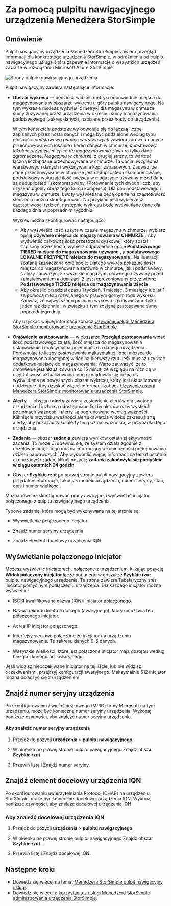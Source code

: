 <properties
   pageTitle="Za pomocą pulpitu nawigacyjnego urządzenia Menedżera StorSimple | Microsoft Azure"
   description="W tym artykule opisano pulpit nawigacyjny urządzenia usługi Menedżera StorSimple i jak go używać do wyświetlania metryki magazynowania i inicjator połączonego i Znajdź numer seryjny i IQN."
   services="storsimple"
   documentationCenter="NA"
   authors="alkohli"
   manager="carmonm"
   editor="" />
<tags
   ms.service="storsimple"
   ms.devlang="NA"
   ms.topic="article"
   ms.tgt_pltfrm="NA"
   ms.workload="TBD"
   ms.date="09/21/2016"
   ms.author="alkohli" />

# <a name="use-the-storsimple-manager-device-dashboard"></a>Za pomocą pulpitu nawigacyjnego urządzenia Menedżera StorSimple

## <a name="overview"></a>Omówienie

Pulpit nawigacyjny urządzenia Menedżera StorSimple zawiera przegląd informacji dla konkretnego urządzenia StorSimple, w odróżnieniu od pulpitu nawigacyjnego usługa, która zapewnia informacje o wszystkich urządzeń zawarte w rozwiązaniu Microsoft Azure StorSimple.

![Strony pulpitu nawigacyjnego urządzenia](./media/storsimple-device-dashboard/StorSimple_DeviceDashbaord1M.png)

Pulpit nawigacyjny zawiera następujące informacje:

- **Obszar wykresu** — będziesz widzieć metryki odpowiednie miejsca do magazynowania w obszarze wykresu u góry pulpitu nawigacyjnego. Na tym wykresie możesz wyświetlić metryki dla magazynu w chmurze sumy zużywanej przez urządzenia w okresie i sumy magazynowania podstawowego (zakres danych, napisane przez hosty do urządzenia).

     W tym kontekście *podstawowy* odwołuje się do łączną liczbę zapisanych przez hosta danych i mogą być podzielone według typu głośność: *podstawową pamięć warstwowych* zawiera zarówno danych przechowywanych lokalnie i tiered danych w chmurze; *podstawowy lokalnie przypięte miejsca do magazynowania* zawiera tylko dane zgromadzone. *Magazynu w chmurze*, z drugiej strony, to wartość łączną liczbę dane przechowywane w chmurze. Ta opcja uwzględnia warstwowych danych i wykonywania kopii zapasowych. Zauważ, że dane przechowywane w chmurze jest deduplicated i skompresowane, podstawowy wskazuje ilość miejsca w magazynie używany przed dane są deduplicated i skompresowany. (Porównanie tych dwóch liczb, aby uzyskać ogólny obraz tego kursu kompresji). Dla obu podstawowego i magazynu w chmurze, kwoty wyświetlane będą oparte na częstotliwość śledzenia można skonfigurować. Na przykład jeśli wybierzesz częstotliwości tydzień, następnie wykresu będą wyświetlane dane dla każdego dnia w poprzednim tygodniu.

     Wykres można skonfigurować następująco:

     - Aby wyświetlić ilość zużyta w czasie magazynu w chmurze, wybierz opcję **Używane miejsca do magazynowania w CHMURZE** . Aby wyświetlić całkowitą ilość przestrzeni dyskowej, który został zapisany przez hosta, wybierz odpowiednie opcje **Podstawowego TIERED miejsca do magazynowania używane** , a **podstawowego LOKALNIE PRZYPIĘTE miejsca do magazynowania** . Na ilustracji zostaną zaznaczone obie opcje; Dlatego wykres pokazuje ilości miejsca do magazynowania zarówno w chmurze, jak i podstawowy. Należy zauważyć, że wszelkie magazynu głównego używany przed zainstalowaniem aktualizacji 2 jest reprezentowany przez wiersz **Podstawowego TIERED miejsca do magazynowania użycia** .
     - Aby określić przedział czasu 1 tydzień, 1 miesiąc, 3 miesięcy lub lat 1 za pomocą menu rozwijanego w prawym górnym rogu wykresu. Zauważ, że najwyższego poziomu wykresu są odświeżane tylko jeden raz dziennie i w związku z tym zostaną zastosowane sumy poprzedniego dnia.

     Aby uzyskać więcej informacji zobacz [Używanie usługi Menedżera StorSimple monitorowanie urządzenia StorSimple](storsimple-monitor-device.md).

- **Omówienie zastosowania** — w obszarze **Przegląd zastosowania** widać ilość podstawowego zajęte, ilość miejsca do magazynowania ustanawianie i maksymalna pojemność dla danego urządzenia. Porównując te liczby zastosowania maksymalnej ilości miejsca do magazynowania dostępnej widać na pierwszy rzut Jeśli musisz uzyskać dodatkowe miejsce do magazynowania. Warto zauważyć, że to omówienie jest aktualizowana co 15 minut, ze względu na różnicę w częstotliwość aktualizowania mogą znajdować się różną niż wyświetlana na powyższych obszar wykresu, który jest aktualizowany codziennie. Aby uzyskać więcej informacji zobacz [Używanie usługi Menedżera StorSimple monitorowanie urządzenia StorSimple](storsimple-monitor-device.md).


- **Alerty** — obszaru **alerty** zawiera zestawienie alertów dla swojego urządzenia. Liczba są udostępniane liczby alertów na wszystkich poziomach ważności i alerty są pogrupowane według ważności. Kliknięcie przycisku ważności alertu otwarcia widoku zakresu kartę alerty, aby pokazać tylko alerty ten poziom ważności, w przypadku tego urządzenia.

- **Zadania** — obszar **zadania** zawiera wyników ostatniej aktywności zadania. To może Ci upewnić się, że system działa zgodnie z oczekiwaniami, lub go można informujący o konieczności podejmowania działań naprawczych. Aby wyświetlić więcej informacji na temat ostatnio ukończonych zadań, kliknij pozycję **zadania zakończyła się pomyślnie w ciągu ostatnich 24 godzin**.

- Obszar **Szybkie rzut** po prawej stronie pulpit nawigacyjny zawiera przydatne informacje, takie jak modelu urządzenia, numer seryjny, stan, opis i numer wielkości.

Można również skonfigurować pracy awaryjnej i wyświetlać inicjator połączonego z pulpitu nawigacyjnego urządzenia.

Typowe zadania, które mogą być wykonywane na tej stronie są:

- Wyświetlanie połączonego inicjator

- Znajdź numer seryjny urządzenia

- Znajdź element docelowy urządzenia IQN

## <a name="view-connected-initiators"></a>Wyświetlanie połączonego inicjator

Możesz wyświetlić inicjatorach, połączone z urządzeniem, klikając pozycję **Widok połączony inicjator** łącza podanego w obszarze **Szybkie rzut** pulpitu nawigacyjnego urządzenia. Ta strona zawiera Tabelaryczny spis inicjator pomyślnym podłączeniu urządzenia. Dla każdego inicjator można wyświetlić:

- ISCSI kwalifikowana nazwa (IQN): Inicjator połączonego.

- Nazwa rekordu kontroli dostępu (awaryjnego), który umożliwia ten połączonego inicjator.

- Adres IP inicjator połączonego.

- Interfejsy sieciowe połączone ze inicjator na urządzeniu magazynowania. Te zakresu danych 0-5 danych.

- Wszystkie wielkości, które jest połączone inicjator mają dostępu według bieżącej konfiguracji awaryjnego.

Jeśli widzisz nieoczekiwane inicjator na tej liście, lub nie widzisz oczekiwaniami, przejrzyj konfiguracji awaryjnego. Maksymalnie 512 inicjator można połączyć się z urządzeniem.

## <a name="find-the-device-serial-number"></a>Znajdź numer seryjny urządzenia

Po skonfigurowaniu / wielościeżkowego (MPIO) firmy Microsoft na tym urządzeniu, może być konieczne numer seryjny urządzenia. Wykonaj poniższe czynności, aby znaleźć numer seryjny urządzenia.

#### <a name="to-find-the-device-serial-number"></a>Aby znaleźć numer seryjny urządzenia

1. Przejdź do pozycji **urządzenia** > **pulpitu nawigacyjnego**.

2. W okienku po prawej stronie pulpitu nawigacyjnego Znajdź obszar **Szybkie rzut** .

3. Przewiń listę i Znajdź numer seryjny.

## <a name="find-the-device-target-iqn"></a>Znajdź element docelowy urządzenia IQN

Po skonfigurowaniu uwierzytelniania Protocol (CHAP) na urządzeniu StorSimple, może być konieczne docelowej urządzenia IQN. Wykonaj poniższe czynności, aby znaleźć docelowej urządzenia IQN.

### <a name="to-find-the-device-target-iqn"></a>Aby znaleźć docelowej urządzenia IQN

1. Przejdź do pozycji **urządzenia** > **pulpitu nawigacyjnego**.

1. W okienku po prawej stronie pulpitu nawigacyjnego Znajdź obszar **Szybkie rzut** .

1. Przewiń listę i Znajdź docelowej IQN.

## <a name="next-steps"></a>Następne kroki

- Dowiedz się więcej na temat [Menedżera StorSimple pulpit nawigacyjny usługi](storsimple-service-dashboard.md).
- Dowiedz się więcej o [korzystaniu z usługi Menedżera StorSimple administrowania urządzenia StorSimple](storsimple-manager-service-administration.md).
